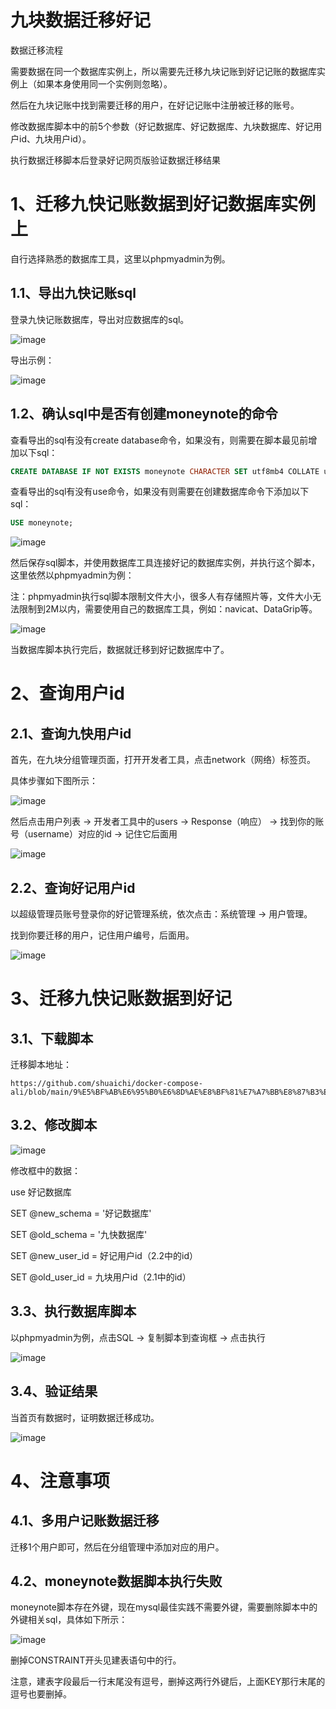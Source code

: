 # 九块数据迁移好记

数据迁移流程

需要数据在同一个数据库实例上，所以需要先迁移九块记账到好记记账的数据库实例上（如果本身使用同一个实例则忽略）。

然后在九块记账中找到需要迁移的用户，在好记记账中注册被迁移的账号。

修改数据库脚本中的前5个参数（好记数据库、好记数据库、九块数据库、好记用户id、九块用户id）。

执行数据迁移脚本后登录好记网页版验证数据迁移结果

# 1、迁移九快记账数据到好记数据库实例上

自行选择熟悉的数据库工具，这里以phpmyadmin为例。

## 1.1、导出九快记账sql

登录九快记账数据库，导出对应数据库的sql。

![image](assets/image-20250421234728-9pl2fjf.png)

导出示例：

![image](assets/image-20250421234821-b8n6nob.png)

## 1.2、确认sql中是否有创建moneynote的命令

查看导出的sql有没有create database命令，如果没有，则需要在脚本最见前增加以下sql：

```sql
CREATE DATABASE IF NOT EXISTS moneynote CHARACTER SET utf8mb4 COLLATE utf8mb4_unicode_ci;
```
查看导出的sql有没有use命令，如果没有则需要在创建数据库命令下添加以下sql：
```sql
USE moneynote;
```
![image](assets/image-20250421235508-yisavii.png)

然后保存sql脚本，并使用数据库工具连接好记的数据库实例，并执行这个脚本，这里依然以phpmyadmin为例：

注：phpmyadmin执行sql脚本限制文件大小，很多人有存储照片等，文件大小无法限制到2M以内，需要使用自己的数据库工具，例如：navicat、DataGrip等。

![image](assets/image-20250422000049-7a8mz7o.png)

当数据库脚本执行完后，数据就迁移到好记数据库中了。

# 2、查询用户id

## 2.1、查询九快用户id

首先，在九块分组管理页面，打开开发者工具，点击network（网络）标签页。

具体步骤如下图所示：

![image](assets/image-20250422001039-ezwwoyj.png)

然后点击用户列表 -> 开发者工具中的users -> Response（响应） -> 找到你的账号（username）对应的id -> 记住它后面用

![image](assets/image-20250422001627-ig2ml96.png)

## 2.2、查询好记用户id

以超级管理员账号登录你的好记管理系统，依次点击：系统管理 -> 用户管理。

找到你要迁移的用户，记住用户编号，后面用。

![image](assets/image-20250422002033-0ut7pmg.png)

# 3、迁移九快记账数据到好记

## 3.1、下载脚本

迁移脚本地址：

```url
https://github.com/shuaichi/docker-compose-ali/blob/main/9%E5%BF%AB%E6%95%B0%E6%8D%AE%E8%BF%81%E7%A7%BB%E8%87%B3%E5%A5%BD%E8%AE%B0.sql
```

## 3.2、修改脚本

![image](assets/image-20250422002420-9r4p8es.png)

修改框中的数据：

use 好记数据库

SET @new_schema = '好记数据库'

SET @old_schema = '九快数据库'

SET @new_user_id = 好记用户id（2.2中的id）

SET @old_user_id = 九块用户id（2.1中的id）

## 3.3、执行数据库脚本

以phpmyadmin为例，点击SQL -> 复制脚本到查询框 -> 点击执行

![image](assets/image-20250422002820-w3xbd2c.png)

## 3.4、验证结果

当首页有数据时，证明数据迁移成功。

![image](assets/image-20250422003341-22k7ksl.png)

# 4、注意事项

## 4.1、多用户记账数据迁移

迁移1个用户即可，然后在分组管理中添加对应的用户。

## 4.2、moneynote数据脚本执行失败

moneynote脚本存在外键，现在mysql最佳实践不需要外键，需要删除脚本中的外键相关sql，具体如下所示：

![image](assets/image-20250422004052-f3b1ysi.png)

删掉CONSTRAINT开头见建表语句中的行。

注意，建表字段最后一行末尾没有逗号，删掉这两行外键后，上面KEY那行末尾的逗号也要删掉。
